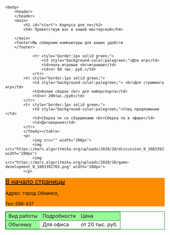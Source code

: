 <html>
    <title>Пк</title>

    <body>
        <header>
        </header>
        <main>
            <h2 id="start"> Корпуса для пк</h2>
            <h4> Преветствую вас в нашей мастерской</h4>

        </main>
        <footer>Мы собираем компьюторы для ваших удобств
        </footer>
    
<table style="border-collapse:collapse;border:1px solid green;">
                <tbody><tr style="border:1px solid green;background-color:palegreen;">
                    <td>Вид работы</td>
                    <td>Подробности</td>
                    <td>Цена</td>
                </tr>
                <tr style="border:1px solid green;">
                    <td style="background-color:palegreen;">Обычныу</td>
                    <td>Для офиса</td>
                    <td>от 20 тыс. руб.</td></tr>
                
                <tr style="border:1px solid green;">
                    <td style="background-color:palegreen;">Для игр</td>
                    <td>полу-игровые <br>игровые</td>
                    <td>от 60 тыс. руб.</td>
                </tr>
            <tr style="border:1px solid green;">
                <td style="background-color:palegreen;"> <br>Для стриминга игр</td>
                <td>Копии сборок <br> для киберспорта</td>
                <td>от 200тыс./руб</td>
            </tr>
            <tr style="border:1px solid green;">
                <td style="background-color:palegreen;">Спец предложение </td>
                <td>Сборка пк со сборшиками <br>Сборка пк в эфире</td>
                <td>Договорная</td>
            </tr>
            </tbody></table>
            <p>
                <img src="" width="200px">
                <img src="https://mars.algoritmika.org/uploads/2020/10/discussion_0_1603392703.png" width="200px">
                <img src="https://mars.algoritmika.org/uploads/2020/10/game-development_0_1603392703.png" width="200px">
            </p>
<footer style="background-color:darkorange; color:black">
            <a href="#start" style="color:black;font-size:20px">В начало страницы</a>
            <p style="font-size:15px"> Адрес: город Обнинск, </p>
            <p>Тел.:586-437</p>
        </footer>
        </body>
</html>
